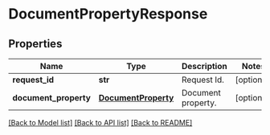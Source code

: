 # DocumentPropertyResponse

## Properties
Name | Type | Description | Notes
------------ | ------------- | ------------- | -------------
**request_id** | **str** | Request Id. | [optional] 
**document_property** | [**DocumentProperty**](DocumentProperty.md) | Document property. | [optional] 

[[Back to Model list]](../README.md#documentation-for-models) [[Back to API list]](../README.md#documentation-for-api-endpoints) [[Back to README]](../README.md)


